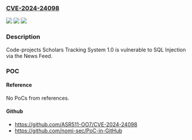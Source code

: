 ### [CVE-2024-24098](https://cve.mitre.org/cgi-bin/cvename.cgi?name=CVE-2024-24098)
![](https://img.shields.io/static/v1?label=Product&message=n%2Fa&color=blue)
![](https://img.shields.io/static/v1?label=Version&message=n%2Fa&color=blue)
![](https://img.shields.io/static/v1?label=Vulnerability&message=n%2Fa&color=brighgreen)

### Description

Code-projects Scholars Tracking System 1.0 is vulnerable to SQL Injection via the News Feed.

### POC

#### Reference
No PoCs from references.

#### Github
- https://github.com/ASR511-OO7/CVE-2024-24098
- https://github.com/nomi-sec/PoC-in-GitHub

